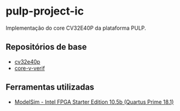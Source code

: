 # pulp-project-ic
Implementação do core CV32E40P da plataforma PULP.

## Repositórios de base
- [cv32e40p](https://github.com/openhwgroup/cv32e40p)
- [core-v-verif](https://github.com/openhwgroup/core-v-verif)

## Ferramentas utilizadas
- [ModelSim - Intel FPGA Starter Edition 10.5b (Quartus Prime 18.1)](https://www.intel.com/content/www/us/en/software-kit/750368/modelsim-intel-fpgas-standard-edition-software-version-18-1.html)
